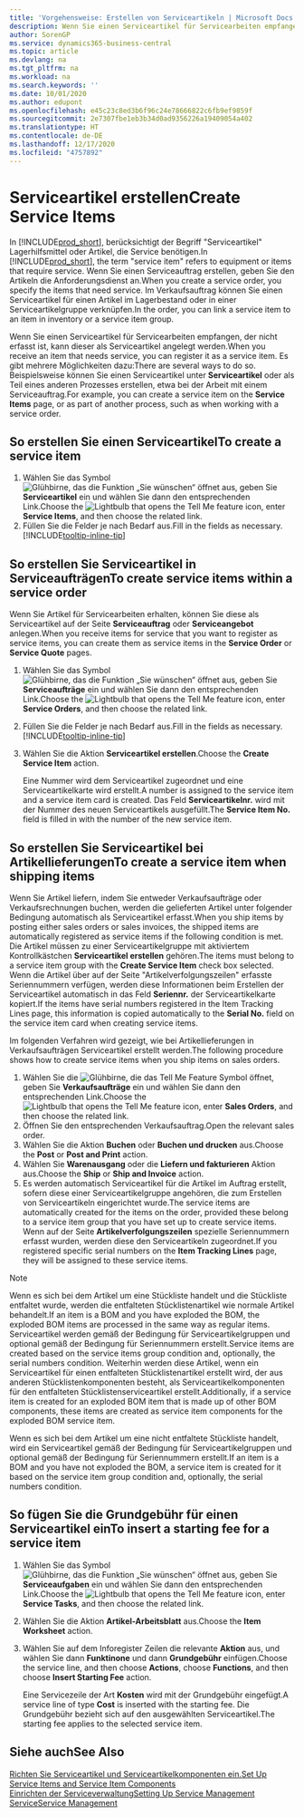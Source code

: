 ```yaml
---
title: 'Vorgehensweise: Erstellen von Serviceartikeln | Microsoft Docs'
description: Wenn Sie einen Serviceartikel für Servicearbeiten empfangen, der nicht erfasst ist, kann dieser als Serviceartikel angelegt werden.
author: SorenGP
ms.service: dynamics365-business-central
ms.topic: article
ms.devlang: na
ms.tgt_pltfrm: na
ms.workload: na
ms.search.keywords: ''
ms.date: 10/01/2020
ms.author: edupont
ms.openlocfilehash: e45c23c8ed3b6f96c24e78666822c6fb9ef9859f
ms.sourcegitcommit: 2e7307fbe1eb3b34d0ad9356226a19409054a402
ms.translationtype: HT
ms.contentlocale: de-DE
ms.lasthandoff: 12/17/2020
ms.locfileid: "4757892"
---
```

# <a name="create-service-items"></a><span data-ttu-id="75439-103">Serviceartikel erstellen</span><span class="sxs-lookup"><span data-stu-id="75439-103">Create Service Items</span></span>
<span data-ttu-id="75439-104">In [!INCLUDE[prod_short](includes/prod_short.md)], berücksichtigt der Begriff "Serviceartikel" Lagerhilfsmittel oder Artikel, die Service benötigen.</span><span class="sxs-lookup"><span data-stu-id="75439-104">In [!INCLUDE[prod_short](includes/prod_short.md)], the term "service item" refers to equipment or items that require service.</span></span> <span data-ttu-id="75439-105">Wenn Sie einen Serviceauftrag erstellen, geben Sie den Artikeln die Anforderungsdienst an.</span><span class="sxs-lookup"><span data-stu-id="75439-105">When you create a service order, you specify the items that need service.</span></span> <span data-ttu-id="75439-106">Im Verkaufsauftrag können Sie einen Serviceartikel für einen Artikel im Lagerbestand oder in einer Serviceartikelgruppe verknüpfen.</span><span class="sxs-lookup"><span data-stu-id="75439-106">In the order, you can link a service item to an item in inventory or a service item group.</span></span>    

<span data-ttu-id="75439-107">Wenn Sie einen Serviceartikel für Servicearbeiten empfangen, der nicht erfasst ist, kann dieser als Serviceartikel angelegt werden.</span><span class="sxs-lookup"><span data-stu-id="75439-107">When you receive an item that needs service, you can register it as a service item.</span></span> <span data-ttu-id="75439-108">Es gibt mehrere Möglichkeiten dazu:</span><span class="sxs-lookup"><span data-stu-id="75439-108">There are several ways to do so.</span></span> <span data-ttu-id="75439-109">Beispielsweise können Sie einen Serviceartikel unter **Serviceartikel** oder als Teil eines anderen Prozesses erstellen, etwa bei der Arbeit mit einem Serviceauftrag.</span><span class="sxs-lookup"><span data-stu-id="75439-109">For example, you can create a service item on the **Service Items** page, or as part of another process, such as when working with a service order.</span></span>   

## <a name="to-create-a-service-item"></a><span data-ttu-id="75439-110">So erstellen Sie einen Serviceartikel</span><span class="sxs-lookup"><span data-stu-id="75439-110">To create a service item</span></span>  
1. <span data-ttu-id="75439-111">Wählen Sie das Symbol ![Glühbirne, das die Funktion „Sie wünschen“ öffnet](media/ui-search/search_small.png "Was möchten Sie tun?") aus, geben Sie **Serviceartikel** ein und wählen Sie dann den entsprechenden Link.</span><span class="sxs-lookup"><span data-stu-id="75439-111">Choose the ![Lightbulb that opens the Tell Me feature](media/ui-search/search_small.png "Tell me what you want to do") icon, enter **Service Items**, and then choose the related link.</span></span>
2. <span data-ttu-id="75439-112">Füllen Sie die Felder je nach Bedarf aus.</span><span class="sxs-lookup"><span data-stu-id="75439-112">Fill in the fields as necessary.</span></span> [!INCLUDE[tooltip-inline-tip](includes/tooltip-inline-tip_md.md)]  

## <a name="to-create-service-items-within-a-service-order"></a><span data-ttu-id="75439-113">So erstellen Sie Serviceartikel in Serviceaufträgen</span><span class="sxs-lookup"><span data-stu-id="75439-113">To create service items within a service order</span></span>  
<span data-ttu-id="75439-114">Wenn Sie Artikel für Servicearbeiten erhalten, können Sie diese als Serviceartikel auf der Seite **Serviceauftrag** oder **Serviceangebot** anlegen.</span><span class="sxs-lookup"><span data-stu-id="75439-114">When you receive items for service that you want to register as service items, you can create them as service items in the **Service Order** or **Service Quote** pages.</span></span>  

1. <span data-ttu-id="75439-115">Wählen Sie das Symbol ![Glühbirne, das die Funktion „Sie wünschen“ öffnet](media/ui-search/search_small.png "Was möchten Sie tun?") aus, geben Sie **Serviceaufträge** ein und wählen Sie dann den entsprechenden Link.</span><span class="sxs-lookup"><span data-stu-id="75439-115">Choose the ![Lightbulb that opens the Tell Me feature](media/ui-search/search_small.png "Tell me what you want to do") icon, enter **Service Orders**, and then choose the related link.</span></span>  
2. <span data-ttu-id="75439-116">Füllen Sie die Felder je nach Bedarf aus.</span><span class="sxs-lookup"><span data-stu-id="75439-116">Fill in the fields as necessary.</span></span> [!INCLUDE[tooltip-inline-tip](includes/tooltip-inline-tip_md.md)]  
3. <span data-ttu-id="75439-117">Wählen Sie die Aktion **Serviceartikel erstellen**.</span><span class="sxs-lookup"><span data-stu-id="75439-117">Choose the **Create Service Item** action.</span></span>  

    <span data-ttu-id="75439-118">Eine Nummer wird dem Serviceartikel zugeordnet und eine Serviceartikelkarte wird erstellt.</span><span class="sxs-lookup"><span data-stu-id="75439-118">A number is assigned to the service item and a service item card is created.</span></span> <span data-ttu-id="75439-119">Das Feld **Serviceartikelnr.** wird mit der Nummer des neuen Serviceartikels ausgefüllt.</span><span class="sxs-lookup"><span data-stu-id="75439-119">The **Service Item No.** field is filled in with the number of the new service item.</span></span>

## <a name="to-create-a-service-item-when-shipping-items"></a><span data-ttu-id="75439-120">So erstellen Sie Serviceartikel bei Artikellieferungen</span><span class="sxs-lookup"><span data-stu-id="75439-120">To create a service item when shipping items</span></span>  
<span data-ttu-id="75439-121">Wenn Sie Artikel liefern, indem Sie entweder Verkaufsaufträge oder Verkaufsrechnungen buchen, werden die gelieferten Artikel unter folgender Bedingung automatisch als Serviceartikel erfasst.</span><span class="sxs-lookup"><span data-stu-id="75439-121">When you ship items by posting either sales orders or sales invoices, the shipped items are automatically registered as service items if the following condition is met.</span></span> <span data-ttu-id="75439-122">Die Artikel müssen zu einer Serviceartikelgruppe mit aktiviertem Kontrollkästchen **Serviceartikel erstellen** gehören.</span><span class="sxs-lookup"><span data-stu-id="75439-122">The items must belong to a service item group with the **Create Service Item** check box selected.</span></span> <span data-ttu-id="75439-123">Wenn die Artikel über auf der Seite "Artikelverfolgungszeilen" erfasste Seriennummern verfügen, werden diese Informationen beim Erstellen der Serviceartikel automatisch in das Feld **Seriennr.** der Serviceartikelkarte kopiert.</span><span class="sxs-lookup"><span data-stu-id="75439-123">If the items have serial numbers registered in the Item Tracking Lines page, this information is copied automatically to the **Serial No.** field on the service item card when creating service items.</span></span>  

<span data-ttu-id="75439-124">Im folgenden Verfahren wird gezeigt, wie bei Artikellieferungen in Verkaufsaufträgen Serviceartikel erstellt werden.</span><span class="sxs-lookup"><span data-stu-id="75439-124">The following procedure shows how to create service items when you ship items on sales orders.</span></span>  

1. <span data-ttu-id="75439-125">Wählen Sie die ![Glühbirne, die das Tell Me Feature](media/ui-search/search_small.png "Was möchten Sie tun?") Symbol öffnet, geben Sie **Verkaufsaufträge** ein und wählen Sie dann den entsprechenden Link.</span><span class="sxs-lookup"><span data-stu-id="75439-125">Choose the ![Lightbulb that opens the Tell Me feature](media/ui-search/search_small.png "Tell me what you want to do") icon, enter **Sales Orders**, and then choose the related link.</span></span>  
2. <span data-ttu-id="75439-126">Öffnen Sie den entsprechenden Verkaufsauftrag.</span><span class="sxs-lookup"><span data-stu-id="75439-126">Open the relevant sales order.</span></span>  
3. <span data-ttu-id="75439-127">Wählen Sie die Aktion **Buchen** oder **Buchen und drucken** aus.</span><span class="sxs-lookup"><span data-stu-id="75439-127">Choose the **Post** or **Post and Print** action.</span></span>  
4. <span data-ttu-id="75439-128">Wählen Sie **Warenausgang** oder die **Liefern und fakturieren** Aktion aus.</span><span class="sxs-lookup"><span data-stu-id="75439-128">Choose the **Ship** or **Ship and Invoice** action.</span></span>  
5. <span data-ttu-id="75439-129">Es werden automatisch Serviceartikel für die Artikel im Auftrag erstellt, sofern diese einer Serviceartikelgruppe angehören, die zum Erstellen von Serviceartikeln eingerichtet wurde.</span><span class="sxs-lookup"><span data-stu-id="75439-129">The service items are automatically created for the items on the order, provided these belong to a service item group that you have set up to create service items.</span></span> <span data-ttu-id="75439-130">Wenn auf der Seite **Artikelverfolgungszeilen** spezielle Seriennummern erfasst wurden, werden diese den Serviceartikeln zugeordnet.</span><span class="sxs-lookup"><span data-stu-id="75439-130">If you registered specific serial numbers on the **Item Tracking Lines** page, they will be assigned to these service items.</span></span>  

> [!NOTE]  
>  <span data-ttu-id="75439-131">Wenn es sich bei dem Artikel um eine Stückliste handelt und die Stückliste entfaltet wurde, werden die entfalteten Stücklistenartikel wie normale Artikel behandelt.</span><span class="sxs-lookup"><span data-stu-id="75439-131">If an item is a BOM and you have exploded the BOM, the exploded BOM items are processed in the same way as regular items.</span></span> <span data-ttu-id="75439-132">Serviceartikel werden gemäß der Bedingung für Serviceartikelgruppen und optional gemäß der Bedingung für Seriennummern erstellt.</span><span class="sxs-lookup"><span data-stu-id="75439-132">Service items are created based on the service items group condition and, optionally, the serial numbers condition.</span></span> <span data-ttu-id="75439-133">Weiterhin werden diese Artikel, wenn ein Serviceartikel für einen entfalteten Stücklistenartikel erstellt wird, der aus anderen Stücklistenkomponenten besteht, als Serviceartikelkomponenten für den entfalteten Stücklistenserviceartikel erstellt.</span><span class="sxs-lookup"><span data-stu-id="75439-133">Additionally, if a service item is created for an exploded BOM item that is made up of other BOM components, these items are created as service item components for the exploded BOM service item.</span></span>  
>   
>  <span data-ttu-id="75439-134">Wenn es sich bei dem Artikel um eine nicht entfaltete Stückliste handelt, wird ein Serviceartikel gemäß der Bedingung für Serviceartikelgruppen und optional gemäß der Bedingung für Seriennummern erstellt.</span><span class="sxs-lookup"><span data-stu-id="75439-134">If an item is a BOM and you have not exploded the BOM, a service item is created for it based on the service item group condition and, optionally, the serial numbers condition.</span></span>  

## <a name="to-insert-a-starting-fee-for-a-service-item"></a><span data-ttu-id="75439-135">So fügen Sie die Grundgebühr für einen Serviceartikel ein</span><span class="sxs-lookup"><span data-stu-id="75439-135">To insert a starting fee for a service item</span></span>
1. <span data-ttu-id="75439-136">Wählen Sie das Symbol ![Glühbirne, das die Funktion „Sie wünschen“ öffnet](media/ui-search/search_small.png "Was möchten Sie tun?") aus, geben Sie **Serviceaufgaben** ein und wählen Sie dann den entsprechenden Link.</span><span class="sxs-lookup"><span data-stu-id="75439-136">Choose the ![Lightbulb that opens the Tell Me feature](media/ui-search/search_small.png "Tell me what you want to do") icon, enter **Service Tasks**, and then choose the related link.</span></span>
2. <span data-ttu-id="75439-137">Wählen Sie die Aktion **Artikel-Arbeitsblatt** aus.</span><span class="sxs-lookup"><span data-stu-id="75439-137">Choose the **Item Worksheet** action.</span></span>
3. <span data-ttu-id="75439-138">Wählen Sie auf dem Inforegister Zeilen die relevante **Aktion** aus, und wählen Sie dann **Funktinone** und dann **Grundgebühr** einfügen.</span><span class="sxs-lookup"><span data-stu-id="75439-138">Choose the service line, and then choose **Actions**, choose **Functions**, and then choose **Insert Starting Fee** action.</span></span>  

    <span data-ttu-id="75439-139">Eine Servicezeile der Art **Kosten** wird mit der Grundgebühr eingefügt.</span><span class="sxs-lookup"><span data-stu-id="75439-139">A service line of type **Cost** is inserted with the starting fee.</span></span> <span data-ttu-id="75439-140">Die Grundgebühr bezieht sich auf den ausgewählten Serviceartikel.</span><span class="sxs-lookup"><span data-stu-id="75439-140">The starting fee applies to the selected service item.</span></span>

## <a name="see-also"></a><span data-ttu-id="75439-141">Siehe auch</span><span class="sxs-lookup"><span data-stu-id="75439-141">See Also</span></span>  
[<span data-ttu-id="75439-142">Richten Sie Serviceartikel und Serviceartikelkomponenten ein.</span><span class="sxs-lookup"><span data-stu-id="75439-142">Set Up Service Items and Service Item Components</span></span>](service-how-setup-service-items.md)  
[<span data-ttu-id="75439-143">Einrichten der Serviceverwaltung</span><span class="sxs-lookup"><span data-stu-id="75439-143">Setting Up Service Management</span></span>](service-setup-service.md)  
[<span data-ttu-id="75439-144">Service</span><span class="sxs-lookup"><span data-stu-id="75439-144">Service Management</span></span>](service-service.md)  
